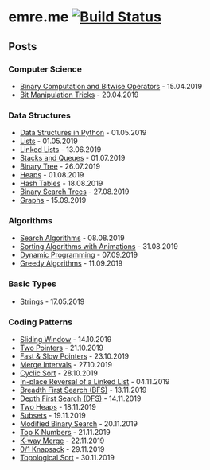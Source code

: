 # emre.me [![Build Status](https://travis-ci.org/ebolat/emre.me.svg?branch=master)](https://travis-ci.org/ebolat/emre.me) #

## Posts ##

### Computer Science ###

- [Binary Computation and Bitwise Operators](https://emre.me/computer-science/binary-computation-and-bitwise-operators/) - 15.04.2019
- [Bit Manipulation Tricks](https://emre.me/computer-science/bit-manipulation-tricks/) - 20.04.2019


### Data Structures ###

- [Data Structures in Python](https://emre.me/data-structures/data-structures-in-python/) - 01.05.2019
- [Lists](https://emre.me/data-structures/lists/) - 01.05.2019
- [Linked Lists](https://emre.me/data-structures/linked-lists/) - 13.06.2019
- [Stacks and Queues](https://emre.me/data-structures/stacks-and-queues/) - 01.07.2019
- [Binary Tree](https://emre.me/data-structures/binary-tree/) - 26.07.2019
- [Heaps](https://emre.me/data-structures/heaps/) - 01.08.2019
- [Hash Tables](https://emre.me/data-structures/hash-tables/) - 18.08.2019
- [Binary Search Trees](https://emre.me/data-structures/binary-search-trees/) - 27.08.2019
- [Graphs](https://emre.me/data-structures/graphs/) - 15.09.2019

### Algorithms ###

- [Search Algorithms](https://emre.me/algorithms/search-algorithms/) - 08.08.2019
- [Sorting Algorithms with Animations](https://emre.me/algorithms/sorting-algorithms/) - 31.08.2019
- [Dynamic Programming](https://emre.me/algorithms/dynamic-programming/) - 07.09.2019
- [Greedy Algorithms](https://emre.me/algorithms/greedy-algorithms/) - 11.09.2019

### Basic Types ###

- [Strings](https://emre.me/basic-types/strings/) - 17.05.2019

### Coding Patterns ###

- [Sliding Window](https://emre.me/coding-patterns/sliding-window/) - 14.10.2019
- [Two Pointers](https://emre.me/coding-patterns/two-pointers/) - 21.10.2019
- [Fast & Slow Pointers](https://emre.me/coding-patterns/fast-slow-pointers/) - 23.10.2019
- [Merge Intervals](https://emre.me/coding-patterns/merge-intervals/) - 27.10.2019
- [Cyclic Sort](https://emre.me/coding-patterns/cyclic-sort/) - 28.10.2019
- [In-place Reversal of a Linked List](https://emre.me/coding-patterns/in-place-reversal-of-a-linked-list/) - 04.11.2019
- [Breadth First Search (BFS)](https://emre.me/coding-patterns/breadth-first-search/) - 13.11.2019
- [Depth First Search (DFS)](https://emre.me/coding-patterns/depth-first-search/) - 14.11.2019
- [Two Heaps](https://emre.me/coding-patterns/two-heaps/) - 18.11.2019
- [Subsets](https://emre.me/coding-patterns/subsets/) - 19.11.2019
- [Modified Binary Search](https://emre.me/coding-patterns/modified-binary-search/) - 20.11.2019
- [Top K Numbers](https://emre.me/coding-patterns/top-k-numbers) - 21.11.2019
- [K-way Merge](https://emre.me/coding-patterns/k-way-merge) - 22.11.2019
- [0/1 Knapsack](https://emre.me/coding-patterns/knapsack) - 29.11.2019
- [Topological Sort](https://emre.me/coding-patterns/topological-sort) - 30.11.2019